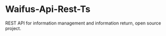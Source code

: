 # Waifus-Api-Rest-Ts
REST API for information management and information return, open source project.
